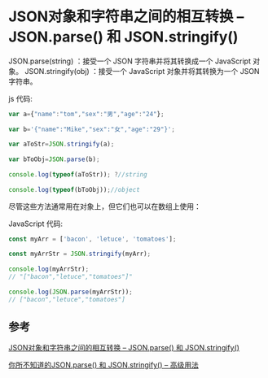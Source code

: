 # JSON对象和字符串之间的相互转换 – JSON.parse() 和 JSON.stringify()

JSON.parse(string) ：接受一个 JSON 字符串并将其转换成一个 JavaScript 对象。
JSON.stringify(obj) ：接受一个 JavaScript 对象并将其转换为一个 JSON 字符串。



js 代码:
``` Javascript
var a={"name":"tom","sex":"男","age":"24"};
 
var b='{"name":"Mike","sex":"女","age":"29"}';
 
var aToStr=JSON.stringify(a);
 
var bToObj=JSON.parse(b);
 
console.log(typeof(aToStr)); ?//string
 
console.log(typeof(bToObj));//object
```
尽管这些方法通常用在对象上，但它们也可以在数组上使用：

JavaScript 代码:
``` Javascript
const myArr = ['bacon', 'letuce', 'tomatoes'];
 
const myArrStr = JSON.stringify(myArr);
 
console.log(myArrStr);
// "["bacon","letuce","tomatoes"]"
 
console.log(JSON.parse(myArrStr));
// ["bacon","letuce","tomatoes"]
```

## 参考
[JSON对象和字符串之间的相互转换 – JSON.parse() 和 JSON.stringify()](https://www.css88.com/archives/3919)

[你所不知道的JSON.parse() 和 JSON.stringify() – 高级用法](https://www.css88.com/archives/8735)
